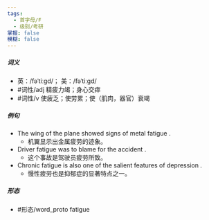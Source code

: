 ```yaml
---
tags:
  - 首字母/F
  - 级别/考研
掌握: false
模糊: false
---
```

##### 词义
- 英：/fəˈtiːɡd/； 美：/fəˈtiːɡd/
- #词性/adj  精疲力竭；身心交瘁
- #词性/v  使疲乏；使劳累；使（肌肉，器官）衰竭
##### 例句
- The wing of the plane showed signs of metal fatigue .
	- 机翼显示出金属疲劳的迹象。
- Driver fatigue was to blame for the accident .
	- 这个事故是驾驶员疲劳所致。
- Chronic fatigue is also one of the salient features of depression .
	- 慢性疲劳也是抑郁症的显著特点之一。
##### 形态
- #形态/word_proto fatigue

